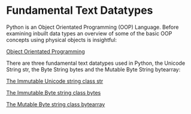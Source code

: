 # Fundamental Text Datatypes

Python is an Object Orientated Programming (OOP) Language. Before examining inbuilt data types an overview of some of the basic OOP concepts using physical objects is insightful:

[Object Orientated Programming](https://github.com/PhilipYip1988/python-tutorials/blob/main/004_text_datatypes/oop.md)

There are three fundamental text datatypes used in Python, the Unicode String str, the Byte String bytes and the Mutable Byte String bytearray:

[The Immutable Unicode string class str](https://github.com/PhilipYip1988/python-tutorials/blob/main/004_text_datatypes/string.md)

[The Immutable Byte string class bytes](https://github.com/PhilipYip1988/python-tutorials/blob/main/004_text_datatypes/bytes.md)

[The Mutable Byte string class bytearray](https://github.com/PhilipYip1988/python-tutorials/blob/main/004_text_datatypes/bytearray.md)
